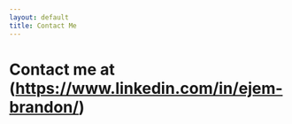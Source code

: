 ```yaml
---
layout: default
title: Contact Me
---
```


# Contact me at (https://www.linkedin.com/in/ejem-brandon/)
